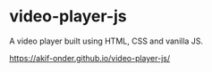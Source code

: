 # video-player-js

A video player built using HTML, CSS and vanilla JS.

https://akif-onder.github.io/video-player-js/

